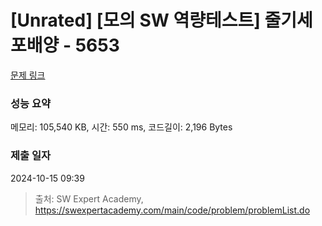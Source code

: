 # [Unrated] [모의 SW 역량테스트] 줄기세포배양 - 5653 

[문제 링크](https://swexpertacademy.com/main/code/problem/problemDetail.do?contestProbId=AWXRJ8EKe48DFAUo) 

### 성능 요약

메모리: 105,540 KB, 시간: 550 ms, 코드길이: 2,196 Bytes

### 제출 일자

2024-10-15 09:39



> 출처: SW Expert Academy, https://swexpertacademy.com/main/code/problem/problemList.do